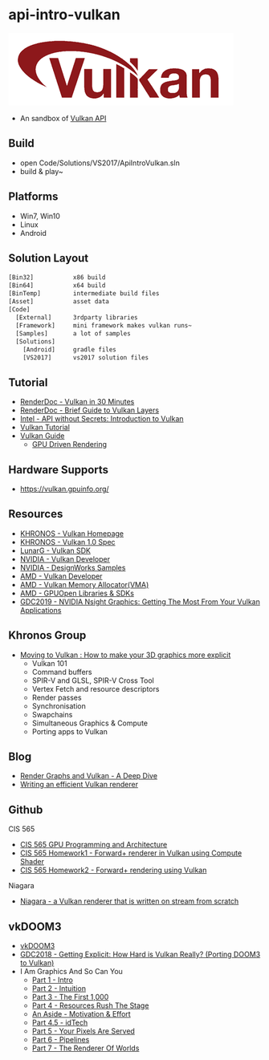 # api-intro-vulkan

![](Asset/vulkan-logo.png)

* An sandbox of [Vulkan API][1]


## Build

* open Code/Solutions/VS2017/ApiIntroVulkan.sln
* build & play~


## Platforms

* Win7, Win10
* Linux
* Android


## Solution Layout

```
[Bin32]           x86 build
[Bin64]           x64 build
[BinTemp]         intermediate build files
[Asset]           asset data
[Code]
  [External]      3rdparty libraries
  [Framework]     mini framework makes vulkan runs~
  [Samples]       a lot of samples
  [Solutions]
    [Android]     gradle files
    [VS2017]      vs2017 solution files
```


## Tutorial

* [RenderDoc - Vulkan in 30 Minutes][10]
* [RenderDoc - Brief Guide to Vulkan Layers][11]
* [Intel - API without Secrets: Introduction to Vulkan][12]
* [Vulkan Tutorial][7]
* [Vulkan Guide][30]
  * [GPU Driven Rendering][31]


## Hardware Supports

* https://vulkan.gpuinfo.org/


## Resources

* [KHRONOS - Vulkan Homepage][8]
* [KHRONOS - Vulkan 1.0 Spec][9]
* [LunarG - Vulkan SDK][6]
* [NVIDIA - Vulkan Developer][2]
* [NVIDIA - DesignWorks Samples][5]
* [AMD - Vulkan Developer][3]
* [AMD - Vulkan Memory Allocator(VMA)][4]
* [AMD - GPUOpen Libraries & SDKs][13]
* [GDC2019 - NVIDIA Nsight Graphics: Getting The Most From Your Vulkan Applications][19]


## Khronos Group

* [Moving to Vulkan : How to make your 3D graphics more explicit][32]
  * Vulkan 101
  * Command buffers
  * SPIR-V and GLSL, SPIR-V Cross Tool
  * Vertex Fetch and resource descriptors
  * Render passes
  * Synchronisation
  * Swapchains
  * Simultaneous Graphics & Compute
  * Porting apps to Vulkan


## Blog

* [Render Graphs and Vulkan - A Deep Dive][33]
* [Writing an efficient Vulkan renderer][34]


## Github

CIS 565

* [CIS 565 GPU Programming and Architecture][12]
* [CIS 565 Homework1 - Forward+ renderer in Vulkan using Compute Shader][14]
* [CIS 565 Homework2 - Forward+ rendering using Vulkan][15]

Niagara

* [Niagara - a Vulkan renderer that is written on stream from scratch][29]


## vkDOOM3

* [vkDOOM3][18]
* [GDC2018 - Getting Explicit: How Hard is Vulkan Really? (Porting DOOM3 to Vulkan)][17]
* I Am Graphics And So Can You
  * [Part 1 - Intro][20]
  * [Part 2 - Intuition][21]
  * [Part 3 - The First 1,000][22]
  * [Part 4 - Resources Rush The Stage][23]
  * [An Aside - Motivation & Effort][24]
  * [Part 4.5 - idTech][25]
  * [Part 5 - Your Pixels Are Served][26]
  * [Part 6 - Pipelines][27]
  * [Part 7 - The Renderer Of Worlds][28]



[1]:https://www.khronos.org/vulkan/
[2]:https://developer.nvidia.com/Vulkan
[3]:https://gpuopen.com/vulkan/
[4]:https://gpuopen.com/vulkan-memory-allocator/
[5]:https://github.com/nvpro-samples
[6]:https://www.lunarg.com/vulkan-sdk/
[7]:https://vulkan-tutorial.com/
[8]:https://www.khronos.org/vulkan/
[9]:https://www.khronos.org/registry/vulkan/specs/1.0/html/
[10]:https://renderdoc.org/vulkan-in-30-minutes.html
[11]:https://renderdoc.org/vulkan-layer-guide.html
[12]:https://cis565-fall-2020.github.io/
[13]:https://github.com/GPUOpen-LibrariesAndSDKs
[14]:https://github.com/WindyDarian/Vulkan-Forward-Plus-Renderer
[15]:https://github.com/zimengyang/ForwardPlus_Vulkan
[16]:https://github.com/GameTechDev/IntroductionToVulkan
[17]:https://www.gdcvault.com/play/1024848/Getting-Explicit-How-Hard-is
[18]:https://github.com/DustinHLand/vkDOOM3
[19]:https://www.nvidia.com/en-us/on-demand/session/gtcsiliconvalley2019-s9661/
[20]:https://www.fasterthan.life/blog/2017/7/11/i-am-graphics-and-so-can-you-part-1
[21]:https://www.fasterthan.life/blog/2017/7/11/i-am-graphics-and-so-can-you-part-2-intuition
[22]:https://www.fasterthan.life/blog/2017/7/12/i-am-graphics-and-so-can-you-part-3-breaking-ground
[23]:https://www.fasterthan.life/blog/2017/7/13/i-am-graphics-and-so-can-you-part-4-
[24]:https://www.fasterthan.life/blog/2017/7/15/i-am-graphics-and-so-can-you-effort
[25]:https://www.fasterthan.life/blog/2017/7/16/i-am-graphics-and-so-can-you-idtech
[26]:https://www.fasterthan.life/blog/2017/7/22/i-am-graphics-and-so-can-you-part-5-your-pixels-are-served
[27]:https://www.fasterthan.life/blog/2017/7/24/i-am-graphics-and-so-can-you-part-6-pipelines
[28]:https://www.fasterthan.life/blog/2017/7/28/i-am-graphics-and-so-can-you-part-7-the-renderer-of-worlds
[29]:https://github.com/zeux/niagara
[30]:https://vkguide.dev/
[31]:https://vkguide.dev/docs/gpudriven
[32]:https://www.khronos.org/events/moving-to-vulkan-how-to-make-your-3d-graphics-more-explicit
[33]:http://themaister.net/blog/2017/08/15/render-graphs-and-vulkan-a-deep-dive/
[34]:https://zeux.io/2020/02/27/writing-an-efficient-vulkan-renderer/
